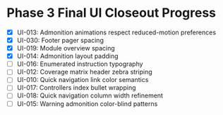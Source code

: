 # Phase 3 Final UI Closeout Progress

- [x] UI-013: Admonition animations respect reduced-motion preferences
- [x] UI-030: Footer pager spacing
- [x] UI-019: Module overview spacing
- [x] UI-014: Admonition layout padding
- [ ] UI-016: Enumerated instruction typography
- [ ] UI-012: Coverage matrix header zebra striping
- [ ] UI-010: Quick navigation link color semantics
- [ ] UI-017: Controllers index bullet wrapping
- [ ] UI-018: Quick navigation column width refinement
- [ ] UI-015: Warning admonition color-blind patterns
